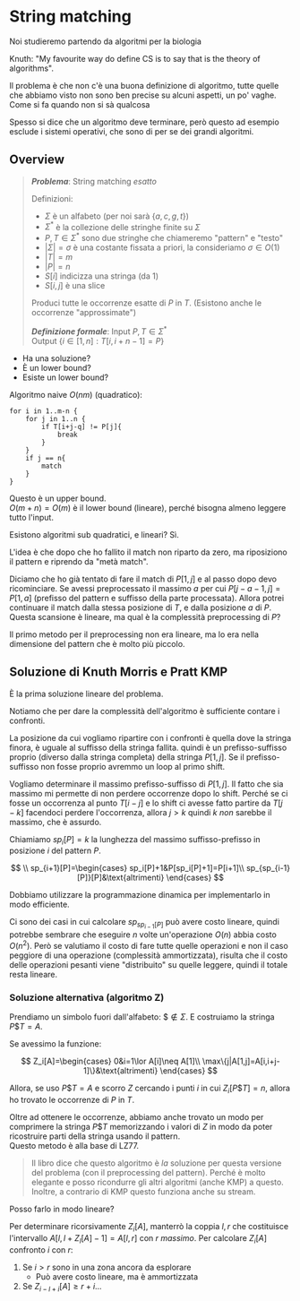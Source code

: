 # String matching

Noi studieremo partendo da algoritmi per la biologia

Knuth: "My favourite way do define CS is to say that is the theory of algorithms".

Il problema è che non c'è una buona definizione di algoritmo, tutte quelle che abbiamo visto non sono ben precise su alcuni aspetti, un po' vaghe.
Come si fa quando non si sà qualcosa

Spesso si dice che un algoritmo deve terminare, però questo ad esempio esclude i sistemi operativi, che sono di per se dei grandi algoritmi.

## Overview

> ***Problema***: String matching *esatto*
>
> Definizioni:
> * $\Sigma$ è un alfabeto (per noi sarà $\{a,c,g,t\}$)
> * $\Sigma^*$ è la collezione delle stringhe finite su $\Sigma$
> * $P,T\in\Sigma^*$ sono due stringhe che chiameremo "pattern" e "testo"
> * $|\Sigma|=\sigma$ è una costante fissata a priori, la consideriamo $\sigma\in O(1)$
> * $|T|=m$
> * $|P|=n$
> * $S[i]$ indicizza una stringa (da 1)
> * $S[i,j]$ è una slice
>
> Produci tutte le occorrenze esatte di $P$ in $T$. (Esistono anche le occorrenze "approssimate")
>
> ***Definizione formale***:
> Input $P,T\in\Sigma^*$\
> Output $\{i\in[1,n]:T[i,i+n-1]=P\}$

* Ha una soluzione?
* È un lower bound?
* Esiste un lower bound?

Algoritmo naive $O(nm)$ (quadratico):
```
for i in 1..m-n {
    for j in 1..n {
        if T[i+j-q] != P[j]{
            break
        }
    }
    if j == n{
        match
    }
}
```

Questo è un upper bound.\
$O(m+n)=O(m)$ è il lower bound (lineare), perché bisogna almeno leggere tutto l'input.

Esistono algoritmi sub quadratici, e lineari? Sì.

L'idea è che dopo che ho fallito il match non riparto da zero, ma riposiziono il pattern e riprendo da "metà match".

Diciamo che ho già tentato di fare il match di $P[1,j]$ e al passo dopo devo ricominciare. Se avessi preprocessato il massimo $a$ per cui $P[j-a-1,j]=P[1,a]$ (prefisso del pattern e suffisso della parte processata). Allora potrei continuare il match dalla stessa posizione di $T$, e dalla posizione $a$ di $P$.
Questa scansione è lineare, ma qual è la complessità preprocessing di $P$?

Il primo metodo per il preprocessing non era lineare, ma lo era nella dimensione del pattern che è molto più piccolo.

## Soluzione di Knuth Morris e Pratt KMP

È la prima soluzione lineare del problema.

Notiamo che per dare la complessità dell'algoritmo è sufficiente contare i confronti.

La posizione da cui vogliamo ripartire con i confronti è quella dove la stringa finora, è uguale al suffisso della stringa fallita. quindi è un prefisso-suffisso proprio (diverso dalla stringa completa) della stringa $P[1,j]$.
Se il prefisso-suffisso non fosse proprio avremmo un loop al primo shift.

Vogliamo determinare il massimo prefisso-suffisso di $P[1,j]$. Il fatto che sia massimo mi permette di non perdere occorrenze dopo lo shift.
Perché se ci fosse un occorrenza al punto $T[i-j]$ e lo shift ci avesse fatto partire da $T[j-k]$ facendoci perdere l'occorrenza, allora $j>k$ quindi $k$ *non* sarebbe il massimo, che è assurdo.

Chiamiamo $sp_i[P]=k$ la lunghezza del massimo suffisso-prefisso in posizione $i$ del pattern $P$.

$$
\\
sp_{i+1}[P]=\begin{cases}
sp_i[P]+1&P[sp_i[P]+1]=P[i+1]\\
sp_{sp_{i-1}[P]}[P]&\text{altrimenti}
\end{cases}
$$

Dobbiamo utilizzare la programmazione dinamica per implementarlo in modo efficiente.

Ci sono dei casi in cui calcolare $sp_{sp_{i-1}[P]}$ può avere costo lineare, quindi potrebbe sembrare che eseguire $n$ volte un'operazione $O(n)$ abbia costo $O(n^2)$.
Però se valutiamo il costo di fare tutte quelle operazioni e non il caso peggiore di una operazione (complessità ammortizzata), risulta che il costo delle operazioni pesanti viene "distribuito" su quelle leggere, quindi il totale resta lineare.

### Soluzione alternativa (algoritmo Z)

Prendiamo un simbolo fuori dall'alfabeto: $\$\notin\Sigma$. E costruiamo la stringa $P\$T=A$.

Se avessimo la funzione:

$$
Z_i[A]=\begin{cases}
0&i=1\lor A[i]\neq A[1]\\
\max\{j|A[1,j]=A[i,i+j-1]\}&\text{altrimenti}
\end{cases}
$$

Allora, se uso $P\$T=A$ e scorro $Z$ cercando i punti $i$ in cui $Z_i[P\$T]=n$, allora ho trovato le occorrenze di $P$ in $T$.

Oltre ad ottenere le occorrenze, abbiamo anche trovato un modo per comprimere la stringa $P\$T$ memorizzando i valori di $Z$ in modo da poter ricostruire parti della stringa usando il pattern.\
Questo metodo è alla base di LZ77.

> Il libro dice che questo algoritmo è *la* soluzione per questa versione del problema (con il preprocessing del pattern). Perché è molto elegante e posso ricondurre gli altri algoritmi (anche KMP) a questo.
> Inoltre, a contrario di KMP questo funziona anche su stream.

Posso farlo in modo lineare?

Per determinare ricorsivamente $Z_i[A]$, manterrò la coppia $l,r$ che costituisce l'intervallo $A[l,l+Z_l[A]-1]=A[l,r]$ con $r$ *massimo*.
Per calcolare $Z_i[A]$ confronto $i$ con $r$:
1. Se $i>r$ sono in una zona ancora da esplorare
   * Può avere costo lineare, ma è ammortizzata
2. Se $Z_{i-l+i}[A]\geq r+i$...